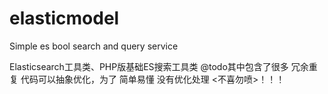 # elasticmodel
Simple es bool search and query service

Elasticsearch工具类、PHP版基础ES搜索工具类
@todo其中包含了很多 冗余重复 代码可以抽象优化，为了 简单易懂 没有优化处理 <不喜勿喷>！！！
